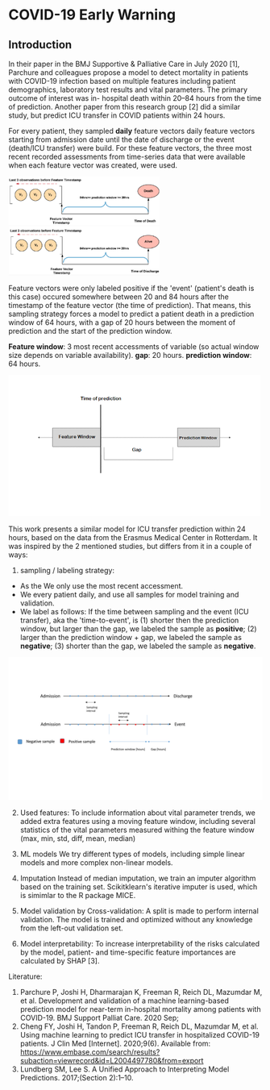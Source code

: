 # COVID-19 Early Warning

## Introduction
In their paper in the BMJ Supportive & Palliative Care in July 2020 [1], Parchure and colleagues propose a model to detect mortality in patients with COVID-19 infection based on multiple features including patient demographics, laboratory test results and vital parameters. 
The primary outcome of interest was in- hospital death within 20–84 hours from the time of prediction.
Another paper from this research group [2] did a similar study, but predict ICU transfer in COVID patients within 24 hours. 

For every patient, they sampled **daily** feature vectors daily feature vectors starting from admission date until the date of discharge or the event (death/ICU transfer) were build.
For these feature vectors, the three most recent recorded assessments from time-series data that were available when each feature vector was created, were used.

<img src="https://raw.githubusercontent.com/JimSmit/COVID-19_Prediction/main/images/pos_label.PNG" width="300">
<img src="https://raw.githubusercontent.com/JimSmit/COVID-19_Prediction/main/images/neg_label.PNG" width="300">

Feature vectors were only labeled positive if the 'event' (patient's death is this case) occured somewhere between 20 and 84 hours after the timestamp of the feature vector (the time of prediction). That means, this sampling strategy forces a model to predict a patient death in a prediction window of 64 hours, with a gap of 20 hours between the moment of prediction and the start of the prediction window. 

**Feature window**: 3 most recent accessments of variable (so actual window size depends on variable availability).
**gap**: 20 hours.
**prediction window**: 64 hours.

<img src="https://raw.githubusercontent.com/JimSmit/COVID-19_Prediction/main/images/windows.png" width="500">

This work presents a similar model for ICU transfer prediction within 24 hours, based on the data from the Erasmus Medical Center in Rotterdam.
It was inspired by the 2 mentioned studies, but differs from it in a couple of ways:

1. sampling / labeling strategy:
- As the We only use the most recent accessment.
- We every patient daily, and use all samples for model training and validation.
- We label as follows:  If the time between sampling and the event (ICU transfer), aka the 'time-to-event', is 
(1) shorter then the prediction window, but larger than the gap, we labeled the sample as **positive**;
(2) larger than the prediction window + gap, we labeled the sample as **negative**;
(3) shorter than the gap, we labeled the sample as **negative**.

<img src="https://raw.githubusercontent.com/JimSmit/COVID-19_Prediction/main/images/sampling_strategy.png" width="800">

2. Used features:
To include information about vital parameter trends, we added extra features using a moving feature window, including several statistics of the vital parameters measured withing the feature window (max, min, std, diff, mean, median)

3. ML models
We try different types of models, including simple linear models and more complex non-linear models.

4. Imputation
Instead of median imputation, we train an imputer algorithm based on the training set. Scikitklearn's iterative imputer is used, which is simimlar to the R package MICE.

5. Model validation by Cross-validation:
A split is made to perform internal validation. The model is trained and optimized without any knowledge from the left-out validation set.

6. Model interpretability:
To increase interpretability of the risks calculated by the model, patient- and time-specific feature importances are calculated by SHAP [3].



Literature:
1. Parchure P, Joshi H, Dharmarajan K, Freeman R, Reich DL, Mazumdar M, et al. Development and validation of a machine learning-based prediction model for near-term in-hospital mortality among patients with COVID-19. BMJ Support Palliat Care. 2020 Sep; 
2. Cheng FY, Joshi H, Tandon P, Freeman R, Reich DL, Mazumdar M, et al. Using machine learning to predict ICU transfer in hospitalized COVID-19 patients. J Clin Med [Internet]. 2020;9(6). Available from: https://www.embase.com/search/results?subaction=viewrecord&id=L2004497780&from=export
3. Lundberg SM, Lee S. A Unified Approach to Interpreting Model Predictions. 2017;(Section 2):1–10. 
